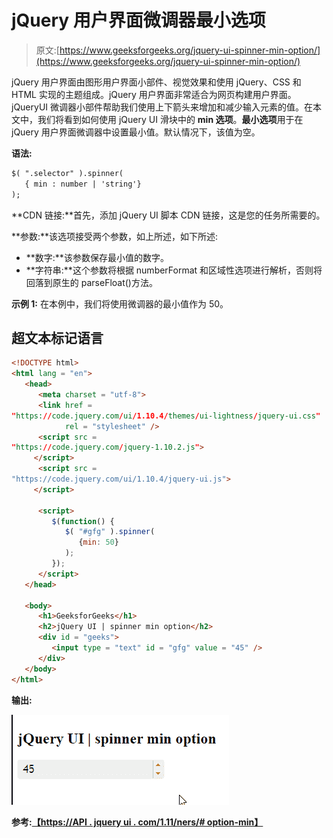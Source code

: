 # jQuery 用户界面微调器最小选项

> 原文:[https://www.geeksforgeeks.org/jquery-ui-spinner-min-option/](https://www.geeksforgeeks.org/jquery-ui-spinner-min-option/)

jQuery 用户界面由图形用户界面小部件、视觉效果和使用 jQuery、CSS 和 HTML 实现的主题组成。jQuery 用户界面非常适合为网页构建用户界面。jQueryUI 微调器小部件帮助我们使用上下箭头来增加和减少输入元素的值。在本文中，我们将看到如何使用 jQuery UI 滑块中的 **min 选项**。**最小选项**用于在 jQuery 用户界面微调器中设置最小值。默认情况下，该值为空。

**语法:**

```html
$( ".selector" ).spinner(
   { min : number | 'string'}
);
```

**CDN 链接:**首先，添加 jQuery UI 脚本 CDN 链接，这是您的任务所需要的。

**参数:**该选项接受两个参数，如上所述，如下所述:

*   **数字:**该参数保存最小值的数字。
*   **字符串:**这个参数将根据 numberFormat 和区域性选项进行解析，否则将回落到原生的 parseFloat()方法。

> <link href="“https://code.jquery.com/ui/1.10.4/themes/ui-lightness/jquery-ui.css”" rel="“stylesheet”">

**示例 1:** 在本例中，我们将使用微调器的最小值作为 50。

## 超文本标记语言

```html
<!DOCTYPE html>
<html lang = "en">
   <head>
      <meta charset = "utf-8">
      <link href = 
"https://code.jquery.com/ui/1.10.4/themes/ui-lightness/jquery-ui.css"
            rel = "stylesheet" />
      <script src = 
"https://code.jquery.com/jquery-1.10.2.js">
     </script>
      <script src =
"https://code.jquery.com/ui/1.10.4/jquery-ui.js">
     </script>

      <script>
         $(function() {
            $( "#gfg" ).spinner( 
               {min: 50}
            );
         });
      </script>
   </head>

   <body>
      <h1>GeeksforGeeks</h1> 
      <h2>jQuery UI | spinner min option</h2>
      <div id = "geeks">
         <input type = "text" id = "gfg" value = "45" />
      </div>
   </body>
</html>
```

**输出:**

![](img/f3ae47312b3279984ebf4466f0fcbacb.png)

**参考:**[](https://api.jqueryui.com/1.9/spinner/)**[**【https://API . jquery ui . com/1.11/ners/# option-min】**](https://api.jqueryui.com/1.11/spinner/#option-min)**